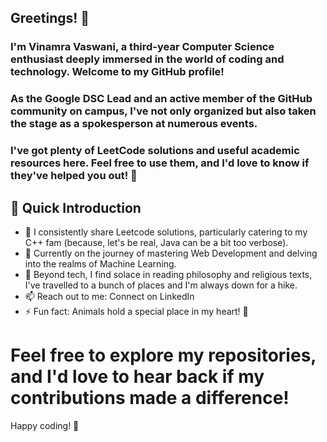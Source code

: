 ## Greetings! 👋
### I'm Vinamra Vaswani, a third-year Computer Science enthusiast deeply immersed in the world of coding and technology. Welcome to my GitHub profile!

### As the Google DSC Lead and an active member of the GitHub community on campus, I've not only organized but also taken the stage as a spokesperson at numerous events.
### I've got plenty of LeetCode solutions and useful academic resources here. Feel free to use them, and I'd love to know if they've helped you out! 🌟

## 🚀 Quick Introduction

* 🔭 I consistently share Leetcode solutions, particularly catering to my C++ fam (because, let's be real, Java can be a bit too verbose).
* 🌱 Currently on the journey of mastering Web Development and delving into the realms of Machine Learning.
* 💬 Beyond tech, I find solace in reading philosophy and religious texts, I've travelled to a bunch of places and I'm always down for a hike.
* 📫 Reach out to me: Connect on LinkedIn
* ⚡ Fun fact: Animals hold a special place in my heart! 🐾

# Feel free to explore my repositories, and I'd love to hear back if my contributions made a difference!

Happy coding! 🚀



